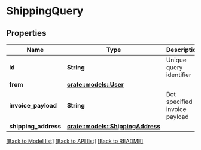 # ShippingQuery

## Properties

Name | Type | Description | Notes
------------ | ------------- | ------------- | -------------
**id** | **String** | Unique query identifier | 
**from** | [**crate::models::User**](User.md) |  | 
**invoice_payload** | **String** | Bot specified invoice payload | 
**shipping_address** | [**crate::models::ShippingAddress**](ShippingAddress.md) |  | 

[[Back to Model list]](../README.md#documentation-for-models) [[Back to API list]](../README.md#documentation-for-api-endpoints) [[Back to README]](../README.md)



